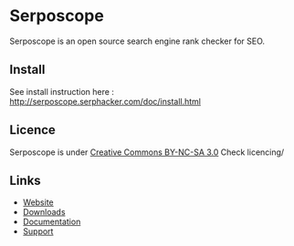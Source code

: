# Serposcope

Serposcope is an open source search engine rank checker for SEO.

## Install

See install instruction here : http://serposcope.serphacker.com/doc/install.html

## Licence

Serposcope is under [Creative Commons BY-NC-SA 3.0](http://creativecommons.org/licenses/by-nc-sa/3.0/legalcode)
Check licencing/

## Links

* [Website](http://serposcope.serphacker.com)
* [Downloads](http://serposcope.serphacker.com/download.html)
* [Documentation](http://serposcope.serphacker.com/doc/)
* [Support](http://forum.serphacker.com/)
